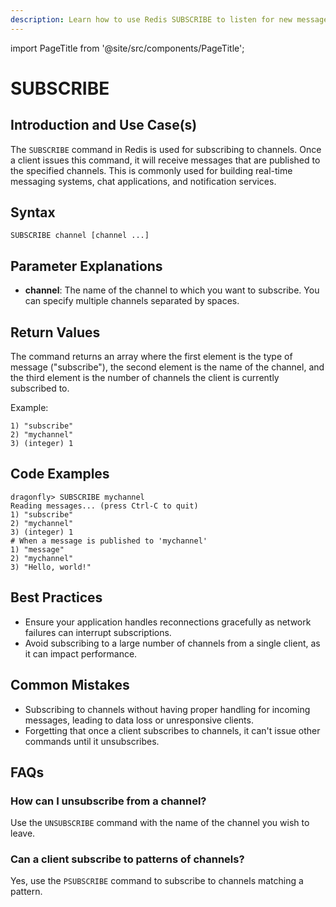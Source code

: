 ```yaml
---
description: Learn how to use Redis SUBSCRIBE to listen for new messages published on specified channels, ideal for event-driven programming paradigms.
---
```


import PageTitle from '@site/src/components/PageTitle';

# SUBSCRIBE

<PageTitle title="Redis SUBSCRIBE Explained (Better Than Official Docs)" />

## Introduction and Use Case(s)

The `SUBSCRIBE` command in Redis is used for subscribing to channels. Once a client issues this command, it will receive messages that are published to the specified channels. This is commonly used for building real-time messaging systems, chat applications, and notification services.

## Syntax

```plaintext
SUBSCRIBE channel [channel ...]
```

## Parameter Explanations

- **channel**: The name of the channel to which you want to subscribe. You can specify multiple channels separated by spaces.

## Return Values

The command returns an array where the first element is the type of message ("subscribe"), the second element is the name of the channel, and the third element is the number of channels the client is currently subscribed to.

Example:

```plaintext
1) "subscribe"
2) "mychannel"
3) (integer) 1
```

## Code Examples

```cli
dragonfly> SUBSCRIBE mychannel
Reading messages... (press Ctrl-C to quit)
1) "subscribe"
2) "mychannel"
3) (integer) 1
# When a message is published to 'mychannel'
1) "message"
2) "mychannel"
3) "Hello, world!"
```

## Best Practices

- Ensure your application handles reconnections gracefully as network failures can interrupt subscriptions.
- Avoid subscribing to a large number of channels from a single client, as it can impact performance.

## Common Mistakes

- Subscribing to channels without having proper handling for incoming messages, leading to data loss or unresponsive clients.
- Forgetting that once a client subscribes to channels, it can't issue other commands until it unsubscribes.

## FAQs

### How can I unsubscribe from a channel?

Use the `UNSUBSCRIBE` command with the name of the channel you wish to leave.

### Can a client subscribe to patterns of channels?

Yes, use the `PSUBSCRIBE` command to subscribe to channels matching a pattern.
